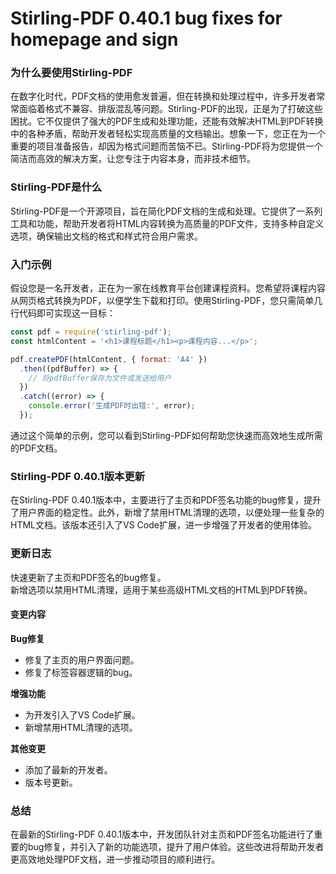 # Stirling-PDF 0.40.1 bug fixes for homepage and sign
### 为什么要使用Stirling-PDF

在数字化时代，PDF文档的使用愈发普遍，但在转换和处理过程中，许多开发者常常面临着格式不兼容、排版混乱等问题。Stirling-PDF的出现，正是为了打破这些困扰。它不仅提供了强大的PDF生成和处理功能，还能有效解决HTML到PDF转换中的各种矛盾，帮助开发者轻松实现高质量的文档输出。想象一下，您正在为一个重要的项目准备报告，却因为格式问题而苦恼不已。Stirling-PDF将为您提供一个简洁而高效的解决方案，让您专注于内容本身，而非技术细节。

### Stirling-PDF是什么

Stirling-PDF是一个开源项目，旨在简化PDF文档的生成和处理。它提供了一系列工具和功能，帮助开发者将HTML内容转换为高质量的PDF文件，支持多种自定义选项，确保输出文档的格式和样式符合用户需求。

### 入门示例

假设您是一名开发者，正在为一家在线教育平台创建课程资料。您希望将课程内容从网页格式转换为PDF，以便学生下载和打印。使用Stirling-PDF，您只需简单几行代码即可实现这一目标：

```javascript
const pdf = require('stirling-pdf');
const htmlContent = '<h1>课程标题</h1><p>课程内容...</p>';

pdf.createPDF(htmlContent, { format: 'A4' })
  .then((pdfBuffer) => {
    // 将pdfBuffer保存为文件或发送给用户
  })
  .catch((error) => {
    console.error('生成PDF时出错:', error);
  });
```

通过这个简单的示例，您可以看到Stirling-PDF如何帮助您快速而高效地生成所需的PDF文档。

### Stirling-PDF 0.40.1版本更新

在Stirling-PDF 0.40.1版本中，主要进行了主页和PDF签名功能的bug修复，提升了用户界面的稳定性。此外，新增了禁用HTML清理的选项，以便处理一些复杂的HTML文档。该版本还引入了VS Code扩展，进一步增强了开发者的使用体验。

### 更新日志

快速更新了主页和PDF签名的bug修复。  
新增选项以禁用HTML清理，适用于某些高级HTML文档的HTML到PDF转换。

#### 变更内容

**Bug修复**
- 修复了主页的用户界面问题。
- 修复了标签容器逻辑的bug。

**增强功能**
- 为开发引入了VS Code扩展。
- 新增禁用HTML清理的选项。

**其他变更**
- 添加了最新的开发者。
- 版本号更新。

### 总结

在最新的Stirling-PDF 0.40.1版本中，开发团队针对主页和PDF签名功能进行了重要的bug修复，并引入了新的功能选项，提升了用户体验。这些改进将帮助开发者更高效地处理PDF文档，进一步推动项目的顺利进行。